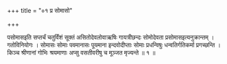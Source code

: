 +++
title = "०१ प्र सोमासो"

+++

पसोमासइति सप्तर्चं चतुर्विंशं सूक्तं असितोदेवलोवाऋषिः गायत्रीछन्दः सोमोदेवता प्रसोमासइत्यनुक्रान्तम् । गतोविनियोगः । सोमासः सोमाः पवमानासः पूयमाना इन्दवोदीप्ताः सोमाः प्रधन्विषुः धन्वतिर्गतिकर्मा प्रगच्छन्ति । किञ्च श्रीणानां गोभिः श्रयमाणाः अप्सु वसतीवरीषु च मूञ्जत मृज्यन्ते ॥ १ ॥